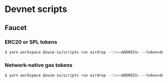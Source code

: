 # Devnet scripts

## Faucet

### ERC20 or SPL tokens

```bash
$ yarn workspace @swim-io/scripts run airdrop --to=<ADDRESS> --token=devnet-avalanche-usdt --amount=1
```

### Network-native gas tokens

```bash
$ yarn workspace @swim-io/scripts run airdrop --to=<ADDRESS> --token=devnet-polygon-gas --amount=0.05
```

